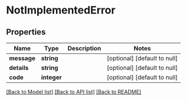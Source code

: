 # NotImplementedError

## Properties
Name | Type | Description | Notes
------------ | ------------- | ------------- | -------------
**message** | **string** |  | [optional] [default to null]
**details** | **string** |  | [optional] [default to null]
**code** | **integer** |  | [optional] [default to null]

[[Back to Model list]](../README.md#documentation-for-models) [[Back to API list]](../README.md#documentation-for-api-endpoints) [[Back to README]](../README.md)


